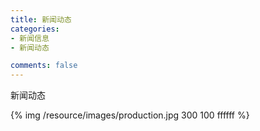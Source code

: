 ```yaml
---
title: 新闻动态
categories:
- 新闻信息
- 新闻动态

comments: false
---
```

新闻动态

{% img  /resource/images/production.jpg 300 100 ffffff %}